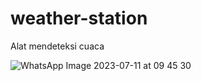 # weather-station
Alat mendeteksi cuaca

![WhatsApp Image 2023-07-11 at 09 45 30](https://github.com/davingz/weather-station/assets/140478132/9cbc922d-38b9-4091-92e1-118190ae1485)
